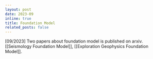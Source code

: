 ```yaml
---
layout: post
date: 2023-09 
inline: true
title: Foundation Model
related_posts: false
---
```

[09/2023] Two papers about foundation model is published on arxiv. [[Seismology Foundation Model]], [[Exploration Geophysics Foundation Model]].
